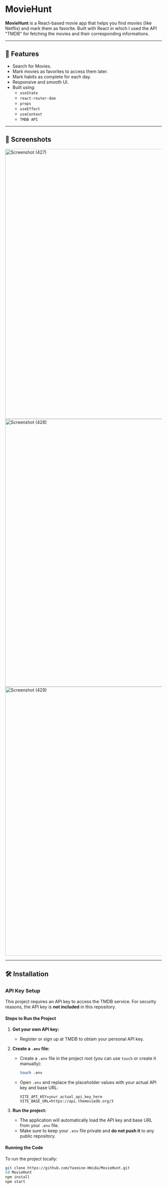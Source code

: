 # MovieHunt

**MovieHunt** is a React-based movie app that helps you find movies (like Netflix) and mark them as favorite. Built with React in which I used the API "TMDB" for fetching the movies and their corresponding informations.

---

## 🚀 Features

- Search for Movies.
- Mark movies as favorites to access them later.
- Mark habits as complete for each day.
- Responsive and smooth UI.
- Built using:
  - `useState`
  - `react-router-dom`
  - `props`
  - `useEffect`
  - `useContext`
  - `TMDB API`

---

## 📸 Screenshots

<img width="1920" height="865" alt="Screenshot (427)" src="https://github.com/user-attachments/assets/1f0accfa-fd55-4c09-9802-9da5cfd6630e" />
<img width="1920" height="858" alt="Screenshot (428)" src="https://github.com/user-attachments/assets/97b0aabf-ff2b-43b7-95c6-2109255f426a" />
<img width="1920" height="862" alt="Screenshot (429)" src="https://github.com/user-attachments/assets/8867219d-854b-464d-bf5b-8f7f1af0e05f" />
  
---

## 🛠️ Installation

### API Key Setup

This project requires an API key to access the TMDB service. For security reasons, the API key is **not included** in this repository.

#### Steps to Run the Project

1. **Get your own API key:**

   - Register or sign up at TMDB to obtain your personal API key.

2. **Create a `.env` file:**

   - Create a `.env` file in the project root (you can use `touch` or create it manually):
     ```bash
     touch .env
     ```
   - Open `.env` and replace the placeholder values with your actual API key and base URL:
     ```
     VITE_API_KEY=your_actual_api_key_here
     VITE_BASE_URL=https://api.themoviedb.org/3
     ```

3. **Run the project:**

   - The application will automatically load the API key and base URL from your `.env` file.
   - Make sure to keep your `.env` file private and **do not push it** to any public repository.

#### Running the Code

To run the project locally:

```bash
git clone https://github.com/Yasmine-Hmida/MovieHunt.git
cd MovieHunt
npm install
npm start


